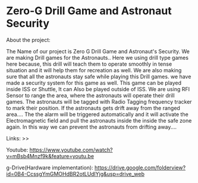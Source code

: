 # Zero-G Drill Game and Astronaut Security

About the project:

The Name of our project is Zero G Drill Game and Astronaut's Security.
We are making Drill games for the Astronauts..
Here we using drill type games here because,
this drill will teach them to operate smoothly in tense situation and it will help them for recreation as well.
We are also making sure that all the astronauts stay safe while playing this Drill games.
we have made a security system for this game as well. This game can be played inside ISS or Shuttle,
It can Also be played outside of ISS.
We are using RFI Sensor to range the area,
where the astronauts will operate their drill games.
The astronauts will be tagged with Radio Tagging frequency tracker to mark their position.
If the astronauts gets drift away from   the ranged area....
The the alarm will be triggered automatically and it will activate the Electromagnetic field and pull the astronauts inside the inside the safe zone again.
In this way we can prevent the astronauts from drifting away....



Links: >>

Youtube: https://www.youtube.com/watch?v=mBsb4Mnzf9k&feature=youtu.be

g-Drive(Hardware implementation): 
https://drive.google.com/folderview?id=0B4-CcssgYmGMOHdBR2otLUdlYjg&usp=drive_web

